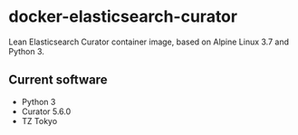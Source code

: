 # docker-elasticsearch-curator
Lean Elasticsearch Curator container image, based on Alpine Linux 3.7 and Python 3.

## Current software

* Python 3
* Curator 5.6.0
* TZ Tokyo
